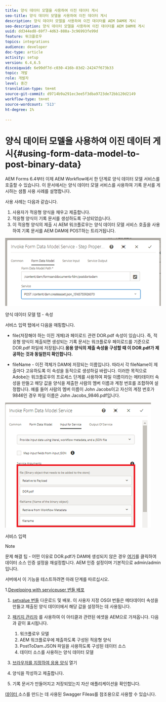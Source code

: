 ```yaml
---
title: 양식 데이터 모델을 사용하여 이진 데이터 게시
seo-title: 양식 데이터 모델을 사용하여 이진 데이터 게시
description: 양식 데이터 모델을 사용하여 이진 데이터를 AEM DAM에 게시
seo-description: 양식 데이터 모델을 사용하여 이진 데이터를 AEM DAM에 게시
uuid: dd344ed8-69f7-4d63-888a-3c96993fe99d
feature: 워크플로우
topics: integrations
audience: developer
doc-type: article
activity: setup
version: 6.4,6.5
discoiquuid: 6e99df7d-c030-416b-83d2-24247f673b33
topic: 개발
role: 개발자
level: 중간
translation-type: tm+mt
source-git-commit: d9714b9a291ec3ee5f3dba9723de72bb120d2149
workflow-type: tm+mt
source-wordcount: '513'
ht-degree: 1%

---
```



# 양식 데이터 모델을 사용하여 이진 데이터 게시{#using-form-data-model-to-post-binary-data}

AEM Forms 6.4부터 이제 AEM Workflow에서 한 단계로 양식 데이터 모델 서비스를 호출할 수 있습니다. 이 문서에서는 양식 데이터 모델 서비스를 사용하여 기록 문서를 게시하는 샘플 사용 사례를 설명합니다.

사용 사례는 다음과 같습니다.

1. 사용자가 적응형 양식을 채우고 제출합니다.
1. 적응형 양식이 기록 문서를 생성하도록 구성되었습니다.
1. 이 적응형 양식의 제출 시 AEM 워크플로우는 양식 데이터 모델 서비스 호출을 사용하여 기록 문서를 AEM DAM에 POST하는 트리거됩니다.

![posttodam](assets/posttodamshot1.png)

양식 데이터 모델 탭 - 속성

서비스 입력 탭에서 다음을 매핑합니다.

* file(저장해야 하는 이진 개체)과 페이로드 관련 DOR.pdf 속성이 있습니다. 즉, 적응형 양식이 제출되면 생성되는 기록 문서는 워크플로우 페이로드를 기준으로 DOR.pdf 파일에 저장됩니다.**응용 양식의 제출 속성을 구성할 때 이 DOR.pdf가 제공하는 것과 동일한지 확인합니다.**

* fileName - 이진 객체가 DAM에 저장되는 이름입니다. 따라서 각 fileName이 제출마다 고유하도록 이 속성을 동적으로 생성하길 바랍니다. 이러한 목적으로 Adobe는 워크플로우의 프로세스 단계를 사용하여 파일 이름이라는 메타데이터 속성을 만들고 해당 값을 양식을 제출한 사람의 멤버 이름과 계정 번호를 조합하여 설정합니다. 예를 들어 사람의 멤버 이름이 John Jacobs이고 자신의 계정 번호가 9846인 경우 파일 이름은 John Jacobs_9846.pdf입니다.

![fdmserviceinput](assets/fdminputservice.png)

서비스 입력

>[!NOTE]
>
>문제 해결 팁 - 어떤 이유로 DOR.pdf가 DAM에 생성되지 않은 경우 [여기](http://localhost:4502/mnt/overlay/fd/fdm/gui/components/admin/fdmcloudservice/properties.html?item=%2Fconf%2Fglobal%2Fsettings%2Fcloudconfigs%2Ffdm%2Fpostdortodam)를 클릭하여 데이터 소스 인증 설정을 재설정합니다. AEM 인증 설정이며 기본적으로 admin/admin입니다.

서버에서 이 기능을 테스트하려면 아래 단계를 따르십시오.

1.[Developing with serviceuser 번들 배포](/help/forms/assets/common-osgi-bundles/DevelopingWithServiceUser.jar)

1. [setvalue 번들](/help/forms/assets/common-osgi-bundles/SetValueApp.core-1.0-SNAPSHOT.jar) 다운로드 및 배포. 이 사용자 지정 OSGI 번들은 메타데이터 속성을 만들고 제출된 양식 데이터에서 해당 값을 설정하는 데 사용됩니다.

1. [패키지 관리자](assets/postdortodam.zip) 를 사용하여 이 아티클과 관련된 에셋을 AEM으로 가져옵니다. 다음과 같이 표시됩니다.

   1. 워크플로우 모델
   1. AEM 워크플로우에 제출하도록 구성된 적응형 양식
   1. PostToDam.JSON 파일을 사용하도록 구성된 데이터 소스
   1. 데이터 소스를 사용하는 양식 데이터 모델

1. [브라우저를 지정하여 응용 양식](http://localhost:4502/content/dam/formsanddocuments/helpx/timeoffrequestform/jcr:content?wcmmode=disabled) 열기
1. 양식을 작성하고 제출합니다.
1. 기록 문서가 만들어지고 저장되었는지 자산 애플리케이션을 확인합니다.


[데이터 ](http://localhost:4502/conf/global/settings/cloudconfigs/fdm/postdortodam/jcr:content/swaggerFile) 소스를 만드는 데 사용된 Swagger Fileas를 참조용으로 사용할 수 있습니다.

